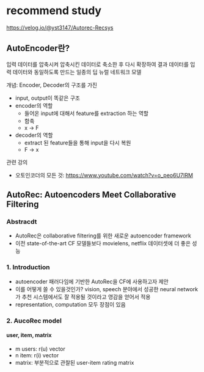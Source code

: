# recommend study

https://velog.io/@yst3147/Autorec-Recsys

## AutoEncoder란?

입력 데이터를 압축시켜 압축시킨 데이터로 축소한 후 다시 확장하여 결과 데이터를 입력 데이터와 동일하도록 만드는 일종의 딥 뉴럴 네트워크 모델

개념: Encoder, Decoder의 구조를 가진 
- input, output이 똑같은 구조
- encoder의 역할
  - 들어온 input에 대해서 feature를 extraction 하는 역할
  - 함축
  - x -> F
- decoder의 역할
  - extract 된 feature들을 통해 input을 다시 복원
  - F -> x



관련 강의
- 오토인코더의 모든 것: https://www.youtube.com/watch?v=o_peo6U7IRM


## AutoRec: Autoencoders Meet Collaborative Filtering

### Abstracdt

- AutoRec은 collaborative filtering를 위한 새로운 autoencoder framework
- 이전 state-of-the-art CF 모델들보다 movielens, netflix 데이터셋에 더 좋은 성능

### 1. Introduction
- autoencoder 패러다임에 기반한 AutoRec을 CF에 사용하고자 제안
- 이를 어떻게 쓸 수 있을것인가? vision, speech 분야에서 성공한 neural network가 추천 시스템에서도 잘 적용될 것이라고 영감을 얻어서 적용
- representation, computation 모두 장점이 있음

### 2. AucoRec model

#### user, item, matrix

- m users: r(u) vector
- n item: r(i) vector
- matrix: 부분적으로 관찰된 user-item rating matrix

